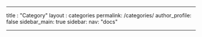 ---

title : "Category"
layout : categories
permalink: /categories/
author_profile: false
sidebar_main: true
sidebar:
    nav: "docs"

---
